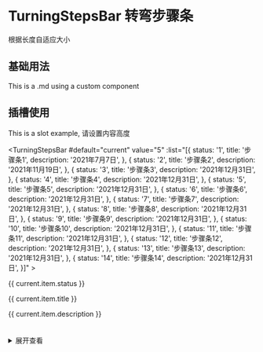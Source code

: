 <script setup>
import TurningStepsBar from '../../packages/lxy-step-bar/src/components/TurningStepsBar/index.vue'
</script>

# TurningStepsBar 转弯步骤条
根据长度自适应大小

## 基础用法

This is a .md using a custom component

<TurningStepsBar style="width:1000px" value="5" :list="[{
          status: '1',
          title: '步骤条1',
          description: '2021年7月7日',
        },
        {
          status: '2',
          title: '步骤条2',
          description: '2021年11月19日',
        },
        {
          status: '3',
          title: '步骤条3',
          description: '2021年12月31日',
        },
        {
          status: '4',
          title: '步骤条4',
          description: '2021年12月31日',
        },
        {
          status: '5',
          title: '步骤条5',
          description: '2021年12月31日',
        },
        {
          status: '6',
          title: '步骤条6',
          description: '2021年12月31日',
        }]" />

## 插槽使用

This is a slot example, 请设置内容高度

<TurningStepsBar #default="current" value="5" :list="[{
          status: '1',
          title: '步骤条1',
          description: '2021年7月7日',
        },
        {
          status: '2',
          title: '步骤条2',
          description: '2021年11月19日',
        },
        {
          status: '3',
          title: '步骤条3',
          description: '2021年12月31日',
        },
        {
          status: '4',
          title: '步骤条4',
          description: '2021年12月31日',
        },
        {
          status: '5',
          title: '步骤条5',
          description: '2021年12月31日',
        },
        {
          status: '6',
          title: '步骤条6',
          description: '2021年12月31日',
        },
        {
          status: '7',
          title: '步骤条7',
          description: '2021年12月31日',
        },
        {
          status: '8',
          title: '步骤条8',
          description: '2021年12月31日',
        },
        {
          status: '9',
          title: '步骤条9',
          description: '2021年12月31日',
        },
        {
          status: '10',
          title: '步骤条10',
          description: '2021年12月31日',
        },
        {
          status: '11',
          title: '步骤条11',
          description: '2021年12月31日',
        },
          {
          status: '12',
          title: '步骤条12',
          description: '2021年12月31日',
        },
          {
          status: '13',
          title: '步骤条13',
          description: '2021年12月31日',
        },
         {
          status: '14',
          title: '步骤条14',
          description: '2021年12月31日',
        }]" >
    <div class="turning-steps-body" style="height:100px;">
          <p>{{ current.item.status }}</p>
          <p>{{ current.item.title }}</p>
          <p>{{ current.item.description }}</p>
    </div>
</TurningStepsBar>

<details>
<summary>展开查看</summary>

```vue
<template>
  <TurningStepsBar #default="current" :value="5" >
    <div class="turning-steps-body" style="height:100px;">
          <p>{{ current.item.status }}</p>
          <p>{{ current.item.title }}</p>
          <p>{{ current.item.description }}</p>
    </div>
</TurningStepsBar>
</template>
```
</details>
